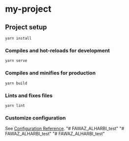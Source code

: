 # my-project

## Project setup
```
yarn install
```

### Compiles and hot-reloads for development
```
yarn serve
```

### Compiles and minifies for production
```
yarn build
```

### Lints and fixes files
```
yarn lint
```

### Customize configuration
See [Configuration Reference](https://cli.vuejs.org/config/).
"# FAWAZ_ALHARBI_test" 
"# FAWAZ_ALHARBI_test" 
"# FAWAZ_ALHARBI_test" 
